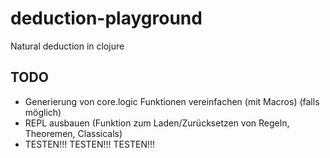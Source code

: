 # deduction-playground

Natural deduction in clojure

## TODO
* Generierung von core.logic Funktionen vereinfachen (mit Macros) (falls möglich)
* REPL ausbauen (Funktion zum Laden/Zurücksetzen von Regeln, Theoremen, Classicals)
* TESTEN!!! TESTEN!!! TESTEN!!!